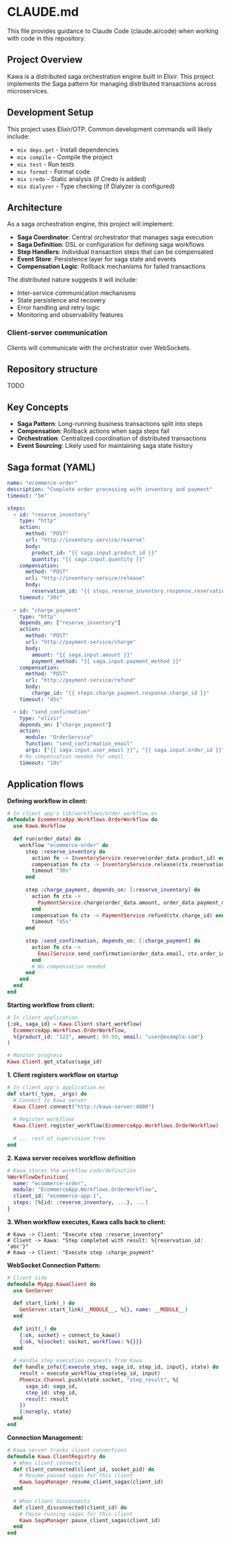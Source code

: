 # CLAUDE.md

This file provides guidance to Claude Code (claude.ai/code) when working with code in this repository.

## Project Overview

Kawa is a distributed saga orchestration engine built in Elixir. This project implements the Saga pattern for managing distributed transactions across microservices.

## Development Setup

This project uses Elixir/OTP. Common development commands will likely include:

- `mix deps.get` - Install dependencies
- `mix compile` - Compile the project
- `mix test` - Run tests
- `mix format` - Format code
- `mix credo` - Static analysis (if Credo is added)
- `mix dialyzer` - Type checking (if Dialyzer is configured)

## Architecture

As a saga orchestration engine, this project will implement:

- **Saga Coordinator**: Central orchestrator that manages saga execution
- **Saga Definition**: DSL or configuration for defining saga workflows
- **Step Handlers**: Individual transaction steps that can be compensated
- **Event Store**: Persistence layer for saga state and events
- **Compensation Logic**: Rollback mechanisms for failed transactions

The distributed nature suggests it will include:
- Inter-service communication mechanisms
- State persistence and recovery
- Error handling and retry logic
- Monitoring and observability features

### Client-server communication
Clients will communicate with the orchestrator over WebSockets.

## Repository structure
TODO

## Key Concepts

- **Saga Pattern**: Long-running business transactions split into steps
- **Compensation**: Rollback actions when saga steps fail
- **Orchestration**: Centralized coordination of distributed transactions
- **Event Sourcing**: Likely used for maintaining saga state history

## Saga format (YAML)

```yaml
name: "ecommerce-order"
description: "Complete order processing with inventory and payment"
timeout: "5m"

steps:
  - id: "reserve_inventory"
    type: "http"
    action:
      method: "POST"
      url: "http://inventory-service/reserve"
      body: 
        product_id: "{{ saga.input.product_id }}"
        quantity: "{{ saga.input.quantity }}"
    compensation:
      method: "POST" 
      url: "http://inventory-service/release"
      body:
        reservation_id: "{{ steps.reserve_inventory.response.reservation_id }}"
    timeout: "30s"
    
  - id: "charge_payment"
    type: "http"
    depends_on: ["reserve_inventory"]
    action:
      method: "POST"
      url: "http://payment-service/charge"
      body:
        amount: "{{ saga.input.amount }}"
        payment_method: "{{ saga.input.payment_method }}"
    compensation:
      method: "POST"
      url: "http://payment-service/refund" 
      body:
        charge_id: "{{ steps.charge_payment.response.charge_id }}"
    timeout: "45s"

  - id: "send_confirmation"
    type: "elixir"
    depends_on: ["charge_payment"]
    action:
      module: "OrderService"
      function: "send_confirmation_email"
      args: ["{{ saga.input.user_email }}", "{{ saga.input.order_id }}"]
    # No compensation needed for email
    timeout: "10s"
```

## Application flows

**Defining workflow in client:**
```elixir
# In client app's lib/workflows/order_workflow.ex
defmodule EcommerceApp.Workflows.OrderWorkflow do
  use Kawa.Workflow
  
  def run(order_data) do
    workflow "ecommerce-order" do
      step :reserve_inventory do
        action fn -> InventoryService.reserve(order_data.product_id) end
        compensation fn ctx -> InventoryService.release(ctx.reservation_id) end
        timeout "30s"
      end
      
      step :charge_payment, depends_on: [:reserve_inventory] do
        action fn ctx -> 
          PaymentService.charge(order_data.amount, order_data.payment_method)
        end
        compensation fn ctx -> PaymentService.refund(ctx.charge_id) end
        timeout "45s"
      end
      
      step :send_confirmation, depends_on: [:charge_payment] do
        action fn ctx -> 
          EmailService.send_confirmation(order_data.email, ctx.order_id)
        end
        # No compensation needed
      end
    end
  end
end
```

**Starting workflow from client:**
```elixir
# In client application
{:ok, saga_id} = Kawa.Client.start_workflow(
  EcommerceApp.Workflows.OrderWorkflow,
  %{product_id: "123", amount: 99.99, email: "user@example.com"}
)

# Monitor progress
Kawa.Client.get_status(saga_id)
```

**1. Client registers workflow on startup**
```elixir
# In client app's application.ex
def start(_type, _args) do
  # Connect to Kawa server
  Kawa.Client.connect("http://kawa-server:4000")
  
  # Register workflows
  Kawa.Client.register_workflow(EcommerceApp.Workflows.OrderWorkflow)
  
  # ... rest of supervision tree
end
```

**2. Kawa server receives workflow definition**
```elixir
# Kawa stores the workflow code/definition
%WorkflowDefinition{
  name: "ecommerce-order",
  module: "EcommerceApp.Workflows.OrderWorkflow", 
  client_id: "ecommerce-app-1",
  steps: [%{id: :reserve_inventory, ...}, ...]
}
```

**3. When workflow executes, Kawa calls back to client:**
```
# Kawa -> Client: "Execute step :reserve_inventory"
# Client -> Kawa: "Step completed with result: %{reservation_id: 'abc'}"
# Kawa -> Client: "Execute step :charge_payment"
```

**WebSocket Connection Pattern:**

```elixir
# Client side
defmodule MyApp.KawaClient do
  use GenServer
  
  def start_link(_) do
    GenServer.start_link(__MODULE__, %{}, name: __MODULE__)
  end
  
  def init(_) do
    {:ok, socket} = connect_to_kawa()
    {:ok, %{socket: socket, workflows: %{}}}
  end
  
  # Handle step execution requests from Kawa
  def handle_info({:execute_step, saga_id, step_id, input}, state) do
    result = execute_workflow_step(step_id, input)
    Phoenix.Channel.push(state.socket, "step_result", %{
      saga_id: saga_id,
      step_id: step_id, 
      result: result
    })
    {:noreply, state}
  end
end
```

**Connection Management:**

```elixir
# Kawa server tracks client connections
defmodule Kawa.ClientRegistry do
  # When client connects
  def client_connected(client_id, socket_pid) do
    # Resume paused sagas for this client
    Kawa.SagaManager.resume_client_sagas(client_id)
  end
  
  # When client disconnects  
  def client_disconnected(client_id) do
    # Pause running sagas for this client
    Kawa.SagaManager.pause_client_sagas(client_id)
  end
end
```